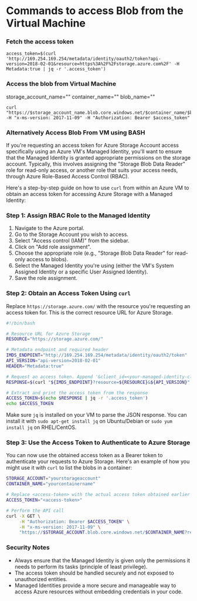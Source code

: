 # Commands to access Blob from the Virtual Machine

### Fetch the access token 

```
access_token=$(curl 'http://169.254.169.254/metadata/identity/oauth2/token?api-version=2018-02-01&resource=https%3A%2F%2Fstorage.azure.com%2F' -H Metadata:true | jq -r '.access_token')
```


### Access the blob from Virtual Machine

storage_account_name=""
container_name=""
blob_name=""

```
curl "https://$storage_account_name.blob.core.windows.net/$container_name/$blob_name" -H "x-ms-version: 2017-11-09" -H "Authorization: Bearer $access_token"
```

### Alternatively Access Blob From VM using BASH

If you're requesting an access token for Azure Storage Account access specifically using an Azure VM's Managed Identity, you'll want to ensure that the Managed Identity is granted appropriate permissions on the storage account. Typically, this involves assigning the "Storage Blob Data Reader" role for read-only access, or another role that suits your access needs, through Azure Role-Based Access Control (RBAC).

Here's a step-by-step guide on how to use `curl` from within an Azure VM to obtain an access token for accessing Azure Storage with a Managed Identity:

### Step 1: Assign RBAC Role to the Managed Identity

1. Navigate to the Azure portal.
2. Go to the Storage Account you wish to access.
3. Select "Access control (IAM)" from the sidebar.
4. Click on "Add role assignment".
5. Choose the appropriate role (e.g., "Storage Blob Data Reader" for read-only access to blobs).
6. Select the Managed Identity you're using (either the VM's System Assigned Identity or a specific User Assigned Identity).
7. Save the role assignment.

### Step 2: Obtain an Access Token Using `curl`

Replace `https://storage.azure.com/` with the resource you're requesting an access token for. This is the correct resource URL for Azure Storage.

```bash
#!/bin/bash

# Resource URL for Azure Storage
RESOURCE="https://storage.azure.com/"

# Metadata endpoint and required header
IMDS_ENDPOINT="http://169.254.169.254/metadata/identity/oauth2/token"
API_VERSION="api-version=2018-02-01"
HEADER="Metadata:true"

# Request an access token. Append '&client_id=<your-managed-identity-client-id>' if using a User Assigned Identity
RESPONSE=$(curl "${IMDS_ENDPOINT}?resource=${RESOURCE}&${API_VERSION}" -H "${HEADER}" -s)

# Extract and print the access token from the response
ACCESS_TOKEN=$(echo $RESPONSE | jq -r '.access_token')
echo $ACCESS_TOKEN
```

Make sure `jq` is installed on your VM to parse the JSON response. You can install it with `sudo apt-get install jq` on Ubuntu/Debian or `sudo yum install jq` on RHEL/CentOS.

### Step 3: Use the Access Token to Authenticate to Azure Storage

You can now use the obtained access token as a Bearer token to authenticate your requests to Azure Storage. Here's an example of how you might use it with `curl` to list the blobs in a container:

```bash
STORAGE_ACCOUNT="yourstorageaccount"
CONTAINER_NAME="yourcontainername"

# Replace <access-token> with the actual access token obtained earlier
ACCESS_TOKEN="<access-token>"

# Perform the API call
curl -X GET \
     -H "Authorization: Bearer $ACCESS_TOKEN" \
     -H "x-ms-version: 2017-11-09" \
     "https://$STORAGE_ACCOUNT.blob.core.windows.net/$CONTAINER_NAME?restype=container&comp=list"
```

### Security Notes

- Always ensure that the Managed Identity is given only the permissions it needs to perform its tasks (principle of least privilege).
- The access token should be handled securely and not exposed to unauthorized entities.
- Managed Identities provide a more secure and manageable way to access Azure resources without embedding credentials in your code.


